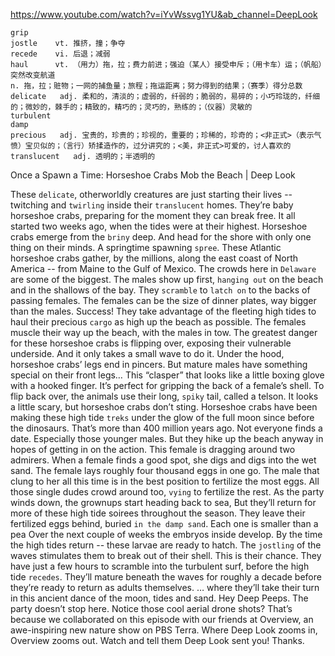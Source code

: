 https://www.youtube.com/watch?v=iYvWssvg1YU&ab_channel=DeepLook

```
grip  
jostle    vt. 推挤，撞；争夺
recede    vi. 后退；减弱
haul      vt. （用力）拖，拉；费力前进；强迫（某人）接受申斥；（用卡车）运；（帆船）突然改变航道
n. 拖，拉；赃物；一网的捕鱼量；旅程；拖运距离；努力得到的结果；（赛季）得分总数
delicate   adj. 柔和的，清淡的；虚弱的，纤弱的；脆弱的，易碎的；小巧玲珑的，纤细的；微妙的，棘手的；精致的，精巧的；灵巧的，熟练的；（仪器）灵敏的  
turbulent  
damp  
precious   adj. 宝贵的，珍贵的；珍视的，重要的；珍稀的，珍奇的；<非正式>（表示气愤）宝贝似的；（言行）矫揉造作的，过分讲究的；<美，非正式>可爱的，讨人喜欢的  
translucent   adj. 透明的；半透明的 
```

Once a Spawn a Time: Horseshoe Crabs Mob the Beach | Deep Look

These `delicate`, otherworldly creatures are just starting their lives -- twitching and `twirling` inside their `translucent` homes. They’re baby horseshoe crabs, preparing for the moment they can break free. It all started two weeks ago, when the tides were at their highest. Horseshoe crabs emerge from the `briny` deep. And head for the shore with only one thing on their minds. A springtime spawning `spree`. These Atlantic horseshoe crabs gather, by the millions, along the east coast of North America -- from Maine to the Gulf of Mexico. The crowds here in `Delaware` are some of the biggest. The males show up first, `hanging out` on the beach and in the shallows of the bay. They `scramble` to `latch on` to the backs of passing females. The females can be the size of dinner plates, way bigger than the males. Success! They take advantage of the fleeting high tides to haul their precious `cargo` as high up the beach as possible. The females muscle their way up the beach, with the males in tow. The greatest danger for these horseshoe crabs is flipping over, exposing their vulnerable underside. And it only takes a small wave to do it. Under the hood, horseshoe crabs’ legs end in pincers. But mature males have something special on their front legs… This “clasper” that looks like a little boxing glove with a hooked finger. It’s perfect for gripping the back of a female’s shell. To flip back over, the animals use their long, `spiky` tail, called a telson. It looks a little scary, but horseshoe crabs don’t sting. Horseshoe crabs have been making these high tide `treks` under the glow of the full moon since before the dinosaurs. That’s more than 400 million years ago. Not everyone finds a date. Especially those younger males. But they hike up the beach anyway in hopes of getting in on the action. This female is dragging around two admirers. When a female finds a good spot, she digs and digs into the wet sand. The female lays roughly four thousand eggs in one go. The male that clung to her all this time is in the best position to fertilize the most eggs. All those single dudes crowd around too, `vying` to fertilize the rest. As the party winds down, the grownups start heading back to sea, But they’ll return for more of these high tide soirees throughout the season. They leave their fertilized eggs behind, buried `in the damp sand`. Each one is smaller than a pea Over the next couple of weeks the embryos inside develop. By the time the high tides return -- these larvae are ready to hatch. The `jostling` of the waves stimulates them to break out of their shell. This is their chance. They have just a few hours to scramble into the turbulent surf, before the high tide `recedes`. They’ll mature beneath the waves for roughly a decade before they’re ready to return as adults themselves. … where they’ll take their turn in this ancient dance of the moon, tides and sand. Hey Deep Peeps. The party doesn’t stop here. Notice those cool aerial drone shots? That’s because we collaborated on this episode with our friends at Overview, an awe-inspiring new nature show on PBS Terra. Where Deep Look zooms in, Overview zooms out. Watch and tell them Deep Look sent you! Thanks. 